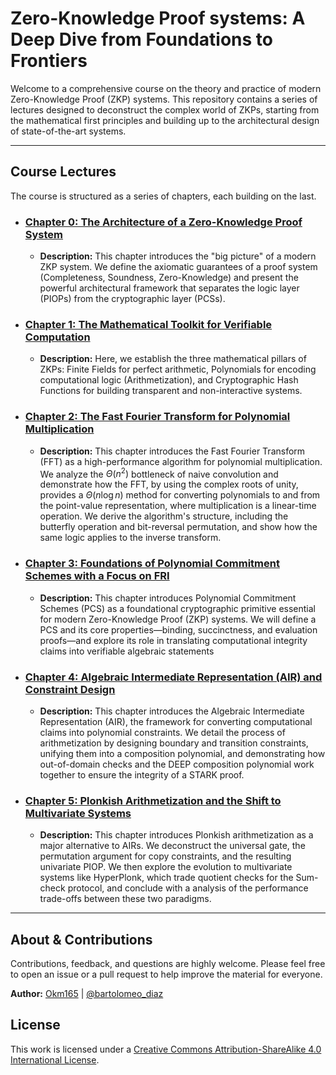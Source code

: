 # Zero-Knowledge Proof systems: A Deep Dive from Foundations to Frontiers

Welcome to a comprehensive course on the theory and practice of modern Zero-Knowledge Proof (ZKP) systems. This repository contains a series of lectures designed to deconstruct the complex world of ZKPs, starting from the mathematical first principles and building up to the architectural design of state-of-the-art systems.

---

## Course Lectures

The course is structured as a series of chapters, each building on the last.

- ### [Chapter 0: The Architecture of a Zero-Knowledge Proof System](./0_zkp_architecture/README.md)

  - **Description:** This chapter introduces the "big picture" of a modern ZKP system. We define the axiomatic guarantees of a proof system (Completeness, Soundness, Zero-Knowledge) and present the powerful architectural framework that separates the logic layer (PIOPs) from the cryptographic layer (PCSs).

- ### [Chapter 1: The Mathematical Toolkit for Verifiable Computation](./1_mathematical_toolkit/README.md)

  - **Description:** Here, we establish the three mathematical pillars of ZKPs: Finite Fields for perfect arithmetic, Polynomials for encoding computational logic (Arithmetization), and Cryptographic Hash Functions for building transparent and non-interactive systems.

- ### [Chapter 2: The Fast Fourier Transform for Polynomial Multiplication](./2_fast_polynomial_arithmetic/README.md)

  - **Description:** This chapter introduces the Fast Fourier Transform (FFT) as a high-performance algorithm for polynomial multiplication. We analyze the $`\Theta(n^2)`$ bottleneck of naive convolution and demonstrate how the FFT, by using the complex roots of unity, provides a $`\Theta(n \log n)`$ method for converting polynomials to and from the point-value representation, where multiplication is a linear-time operation. We derive the algorithm's structure, including the butterfly operation and bit-reversal permutation, and show how the same logic applies to the inverse transform.

- ### [Chapter 3: Foundations of Polynomial Commitment Schemes with a Focus on FRI](./3_polynomial_commitment_scheme/README.md)

  - **Description:** This chapter introduces Polynomial Commitment Schemes (PCS) as a foundational cryptographic primitive essential for modern Zero-Knowledge Proof (ZKP) systems. We will define a PCS and its core properties—binding, succinctness, and evaluation proofs—and explore its role in translating computational integrity claims into verifiable algebraic statements

- ### [Chapter 4: Algebraic Intermediate Representation (AIR) and Constraint Design](./4_air_constraints_design/README.md)

  - **Description:** This chapter introduces the Algebraic Intermediate Representation (AIR), the framework for converting computational claims into polynomial constraints. We detail the process of arithmetization by designing boundary and transition constraints, unifying them into a composition polynomial, and demonstrating how out-of-domain checks and the DEEP composition polynomial work together to ensure the integrity of a STARK proof.

- ### [Chapter 5: Plonkish Arithmetization and the Shift to Multivariate Systems](./5_plonk_and_hyperplonk/README.md)
  - **Description:** This chapter introduces Plonkish arithmetization as a major alternative to AIRs. We deconstruct the universal gate, the permutation argument for copy constraints, and the resulting univariate PIOP. We then explore the evolution to multivariate systems like HyperPlonk, which trade quotient checks for the Sum-check protocol, and conclude with a analysis of the performance trade-offs between these two paradigms.

---

## About & Contributions

Contributions, feedback, and questions are highly welcome. Please feel free to open an issue or a pull request to help improve the material for everyone.

**Author:** [Okm165](https://github.com/Okm165) | [@bartolomeo_diaz](https://x.com/bartolomeo_diaz)

## License

This work is licensed under a [Creative Commons Attribution-ShareAlike 4.0 International License](https://creativecommons.org/licenses/by-sa/4.0/).
